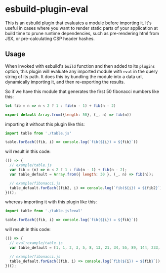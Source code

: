 # esbuild-plugin-eval

This is an esbuild plugin that evaluates a module before importing it. It's useful in cases where you want to render static parts of your application at build time to prune runtime dependencies, such as pre-rendering html from JSX, or pre-calculating CSP header hashes.

## Usage

When invoked with esbuild's `build` function and then added to its `plugins` option, this plugin will evaluate any imported module with `eval` in the query string of its path. It does this by bundling the module into a data url, dynamically importing it, and then re-exporting the results.

So if we have this module that generates the first 50 fibonacci numbers like this:

```js
let fib = n => n < 2 ? 1 : fib(n - 1) + fib(n - 2)

export default Array.from({length: 50}, (_, n) => fib(n))
```

importing it without this plugin like this:

```js
import table from './table.js'

table.forEach((fib, i) => console.log(`fib(${i}) = ${fib}`))
```

will result in this code:

```js
(() => {
  // example/table.js
  var fib = (n) => n < 2 ? 1 : fib(n - 1) + fib(n - 2);
  var table_default = Array.from({ length: 30 }, (_, n) => fib(n));

  // example/fibonacci.js
  table_default.forEach((fib2, i) => console.log(`fib(${i}) = ${fib2}`));
})();
```

whereas importing it with this plugin like this:

```js
import table from './table.js?eval'

table.forEach((fib, i) => console.log(`fib(${i}) = ${fib}`))
```

will result in this code:

```js
(() => {
  // eval:example/table.js
  var table_default = [1, 1, 2, 3, 5, 8, 13, 21, 34, 55, 89, 144, 233, 377, 610, 987, 1597, 2584, 4181, 6765, 10946, 17711, 28657, 46368, 75025, 121393, 196418, 317811, 514229, 832040];

  // example/fibonacci.js
  table_default.forEach((fib, i) => console.log(`fib(${i}) = ${fib}`));
})();
```